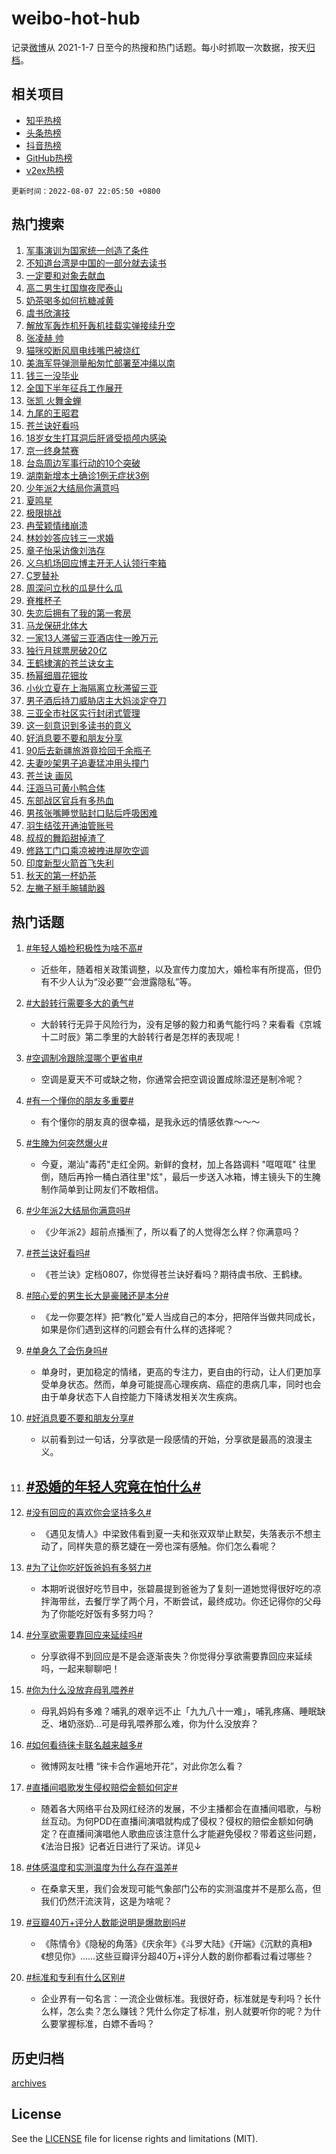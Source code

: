 # weibo-hot-hub

记录[微博](https://www.weibo.com)从 2021-1-7 日至今的热搜和热门话题。每小时抓取一次数据，按天[归档](archives)。

## 相关项目

- [知乎热榜](https://github.com/lonnyzhang423/zhihu-hot-hub)
- [头条热榜](https://github.com/lonnyzhang423/toutiao-hot-hub)
- [抖音热榜](https://github.com/lonnyzhang423/douyin-hot-hub)
- [GitHub热榜](https://github.com/lonnyzhang423/github-hot-hub)
- [v2ex热榜](https://github.com/lonnyzhang423/v2ex-hot-hub)


`更新时间：2022-08-07 22:05:50 +0800`

## 热门搜索

1. [军事演训为国家统一创造了条件](https://m.weibo.cn/search?containerid=100103type%3D1%26t%3D10%26q%3D%23%E5%86%9B%E4%BA%8B%E6%BC%94%E8%AE%AD%E4%B8%BA%E5%9B%BD%E5%AE%B6%E7%BB%9F%E4%B8%80%E5%88%9B%E9%80%A0%E4%BA%86%E6%9D%A1%E4%BB%B6%23&stream_entry_id=51&isnewpage=1&extparam=seat%3D1%26c_type%3D51%26pos%3D0%26dgr%3D0%26cate%3D10103%26filter_type%3Drealtimehot%26display_time%3D1659881148%26pre_seqid%3D165988114831392890314&luicode=10000011&lfid=106003type%253D25%2526t%253D3%2526disable_hot%253D1%2526filter_type%253Drealtimehot)
1. [不知道台湾是中国的一部分就去读书](https://m.weibo.cn/search?containerid=100103type%3D1%26t%3D10%26q%3D%23%E4%B8%8D%E7%9F%A5%E9%81%93%E5%8F%B0%E6%B9%BE%E6%98%AF%E4%B8%AD%E5%9B%BD%E7%9A%84%E4%B8%80%E9%83%A8%E5%88%86%E5%B0%B1%E5%8E%BB%E8%AF%BB%E4%B9%A6%23&stream_entry_id=31&isnewpage=1&extparam=seat%3D1%26flag%3D4%26c_type%3D31%26dgr%3D0%26cate%3D0%26lcate%3D5001%26pos%3D0%26filter_type%3Drealtimehot%26realpos%3D1%26display_time%3D1659881148%26pre_seqid%3D165988114831392890314&luicode=10000011&lfid=106003type%253D25%2526t%253D3%2526disable_hot%253D1%2526filter_type%253Drealtimehot)
1. [一定要和对象去献血](https://m.weibo.cn/search?containerid=100103type%3D1%26t%3D10%26q%3D%23%E4%B8%80%E5%AE%9A%E8%A6%81%E5%92%8C%E5%AF%B9%E8%B1%A1%E5%8E%BB%E7%8C%AE%E8%A1%80%23&stream_entry_id=31&isnewpage=1&extparam=seat%3D1%26flag%3D0%26c_type%3D31%26dgr%3D0%26cate%3D0%26lcate%3D5001%26pos%3D1%26filter_type%3Drealtimehot%26realpos%3D2%26display_time%3D1659881148%26pre_seqid%3D165988114831392890314&luicode=10000011&lfid=106003type%253D25%2526t%253D3%2526disable_hot%253D1%2526filter_type%253Drealtimehot)
1. [高二男生扛国旗夜爬泰山](https://m.weibo.cn/search?containerid=100103type%3D1%26t%3D10%26q%3D%23%E9%AB%98%E4%BA%8C%E7%94%B7%E7%94%9F%E6%89%9B%E5%9B%BD%E6%97%97%E5%A4%9C%E7%88%AC%E6%B3%B0%E5%B1%B1%23&stream_entry_id=31&isnewpage=1&extparam=seat%3D1%26flag%3D0%26c_type%3D31%26dgr%3D0%26cate%3D0%26lcate%3D5001%26pos%3D2%26filter_type%3Drealtimehot%26realpos%3D3%26display_time%3D1659881148%26pre_seqid%3D165988114831392890314&luicode=10000011&lfid=106003type%253D25%2526t%253D3%2526disable_hot%253D1%2526filter_type%253Drealtimehot)
1. [奶茶喝多如何抗糖减黄](https://m.weibo.cn/search?containerid=100103type%3D1%26t%3D10%26q%3D%23%E5%A5%B6%E8%8C%B6%E5%96%9D%E5%A4%9A%E5%A6%82%E4%BD%95%E6%8A%97%E7%B3%96%E5%87%8F%E9%BB%84%23&stream_entry_id=31&isnewpage=1&extparam=seat%3D1%26c_type%3D31%26dgr%3D0%26cate%3D0%26lcate%3D5001%26pos%3D3%26filter_type%3Drealtimehot%26topic_ad%3D1%26adid%3D162054%26display_time%3D1659881148%26pre_seqid%3D165988114831392890314&luicode=10000011&lfid=106003type%253D25%2526t%253D3%2526disable_hot%253D1%2526filter_type%253Drealtimehot)
1. [虞书欣演技](https://m.weibo.cn/search?containerid=100103type%3D1%26t%3D10%26q%3D%23%E8%99%9E%E4%B9%A6%E6%AC%A3%E6%BC%94%E6%8A%80%23&stream_entry_id=31&isnewpage=1&extparam=seat%3D1%26flag%3D1%26c_type%3D31%26dgr%3D0%26cate%3D0%26lcate%3D5001%26pos%3D4%26filter_type%3Drealtimehot%26realpos%3D4%26display_time%3D1659881148%26pre_seqid%3D165988114831392890314&luicode=10000011&lfid=106003type%253D25%2526t%253D3%2526disable_hot%253D1%2526filter_type%253Drealtimehot)
1. [解放军轰炸机歼轰机挂载实弹接续升空](https://m.weibo.cn/search?containerid=100103type%3D1%26t%3D10%26q%3D%23%E8%A7%A3%E6%94%BE%E5%86%9B%E8%BD%B0%E7%82%B8%E6%9C%BA%E6%AD%BC%E8%BD%B0%E6%9C%BA%E6%8C%82%E8%BD%BD%E5%AE%9E%E5%BC%B9%E6%8E%A5%E7%BB%AD%E5%8D%87%E7%A9%BA%23&stream_entry_id=31&isnewpage=1&extparam=seat%3D1%26flag%3D0%26c_type%3D31%26dgr%3D0%26cate%3D0%26lcate%3D5001%26pos%3D5%26filter_type%3Drealtimehot%26realpos%3D5%26display_time%3D1659881148%26pre_seqid%3D165988114831392890314&luicode=10000011&lfid=106003type%253D25%2526t%253D3%2526disable_hot%253D1%2526filter_type%253Drealtimehot)
1. [张凌赫 帅](https://m.weibo.cn/search?containerid=100103type%3D1%26t%3D10%26q%3D%E5%BC%A0%E5%87%8C%E8%B5%AB+%E5%B8%85&stream_entry_id=31&isnewpage=1&extparam=seat%3D1%26flag%3D1%26c_type%3D31%26dgr%3D0%26cate%3D0%26lcate%3D5001%26pos%3D6%26filter_type%3Drealtimehot%26realpos%3D6%26display_time%3D1659881148%26pre_seqid%3D165988114831392890314&luicode=10000011&lfid=106003type%253D25%2526t%253D3%2526disable_hot%253D1%2526filter_type%253Drealtimehot)
1. [猫咪咬断风扇电线嘴巴被烧红](https://m.weibo.cn/search?containerid=100103type%3D1%26t%3D10%26q%3D%23%E7%8C%AB%E5%92%AA%E5%92%AC%E6%96%AD%E9%A3%8E%E6%89%87%E7%94%B5%E7%BA%BF%E5%98%B4%E5%B7%B4%E8%A2%AB%E7%83%A7%E7%BA%A2%23&stream_entry_id=31&isnewpage=1&extparam=seat%3D1%26flag%3D1%26c_type%3D31%26dgr%3D0%26cate%3D0%26lcate%3D5001%26pos%3D7%26filter_type%3Drealtimehot%26realpos%3D7%26display_time%3D1659881148%26pre_seqid%3D165988114831392890314&luicode=10000011&lfid=106003type%253D25%2526t%253D3%2526disable_hot%253D1%2526filter_type%253Drealtimehot)
1. [美海军导弹测量船匆忙部署至冲绳以南](https://m.weibo.cn/search?containerid=100103type%3D1%26t%3D10%26q%3D%23%E7%BE%8E%E6%B5%B7%E5%86%9B%E5%AF%BC%E5%BC%B9%E6%B5%8B%E9%87%8F%E8%88%B9%E5%8C%86%E5%BF%99%E9%83%A8%E7%BD%B2%E8%87%B3%E5%86%B2%E7%BB%B3%E4%BB%A5%E5%8D%97%23&stream_entry_id=31&isnewpage=1&extparam=seat%3D1%26flag%3D0%26c_type%3D31%26dgr%3D0%26cate%3D0%26lcate%3D5001%26pos%3D8%26filter_type%3Drealtimehot%26realpos%3D8%26display_time%3D1659881148%26pre_seqid%3D165988114831392890314&luicode=10000011&lfid=106003type%253D25%2526t%253D3%2526disable_hot%253D1%2526filter_type%253Drealtimehot)
1. [钱三一没毕业](https://m.weibo.cn/search?containerid=100103type%3D1%26t%3D10%26q%3D%23%E9%92%B1%E4%B8%89%E4%B8%80%E6%B2%A1%E6%AF%95%E4%B8%9A%23&stream_entry_id=31&isnewpage=1&extparam=seat%3D1%26flag%3D0%26c_type%3D31%26dgr%3D0%26cate%3D0%26lcate%3D5001%26pos%3D9%26filter_type%3Drealtimehot%26realpos%3D9%26display_time%3D1659881148%26pre_seqid%3D165988114831392890314&luicode=10000011&lfid=106003type%253D25%2526t%253D3%2526disable_hot%253D1%2526filter_type%253Drealtimehot)
1. [全国下半年征兵工作展开](https://m.weibo.cn/search?containerid=100103type%3D1%26t%3D10%26q%3D%23%E5%85%A8%E5%9B%BD%E4%B8%8B%E5%8D%8A%E5%B9%B4%E5%BE%81%E5%85%B5%E5%B7%A5%E4%BD%9C%E5%B1%95%E5%BC%80%23&stream_entry_id=31&isnewpage=1&extparam=seat%3D1%26flag%3D1%26c_type%3D31%26dgr%3D0%26cate%3D0%26lcate%3D5001%26pos%3D10%26filter_type%3Drealtimehot%26realpos%3D10%26display_time%3D1659881148%26pre_seqid%3D165988114831392890314&luicode=10000011&lfid=106003type%253D25%2526t%253D3%2526disable_hot%253D1%2526filter_type%253Drealtimehot)
1. [张凯 火舞金蝉](https://m.weibo.cn/search?containerid=100103type%3D1%26t%3D10%26q%3D%E5%BC%A0%E5%87%AF+%E7%81%AB%E8%88%9E%E9%87%91%E8%9D%89&stream_entry_id=31&isnewpage=1&extparam=seat%3D1%26flag%3D1%26c_type%3D31%26dgr%3D0%26cate%3D0%26lcate%3D5001%26pos%3D11%26filter_type%3Drealtimehot%26realpos%3D11%26display_time%3D1659881148%26pre_seqid%3D165988114831392890314&luicode=10000011&lfid=106003type%253D25%2526t%253D3%2526disable_hot%253D1%2526filter_type%253Drealtimehot)
1. [九尾的王昭君](https://m.weibo.cn/search?containerid=100103type%3D1%26t%3D10%26q%3D%23%E4%B9%9D%E5%B0%BE%E7%9A%84%E7%8E%8B%E6%98%AD%E5%90%9B%23&stream_entry_id=31&isnewpage=1&extparam=seat%3D1%26flag%3D1%26c_type%3D31%26dgr%3D0%26cate%3D0%26lcate%3D5001%26pos%3D12%26filter_type%3Drealtimehot%26realpos%3D12%26display_time%3D1659881148%26pre_seqid%3D165988114831392890314&luicode=10000011&lfid=106003type%253D25%2526t%253D3%2526disable_hot%253D1%2526filter_type%253Drealtimehot)
1. [苍兰诀好看吗](https://m.weibo.cn/search?containerid=100103type%3D1%26t%3D10%26q%3D%23%E8%8B%8D%E5%85%B0%E8%AF%80%E5%A5%BD%E7%9C%8B%E5%90%97%23&stream_entry_id=31&isnewpage=1&extparam=seat%3D1%26flag%3D1%26c_type%3D31%26dgr%3D0%26cate%3D0%26lcate%3D5001%26pos%3D13%26filter_type%3Drealtimehot%26realpos%3D13%26display_time%3D1659881148%26pre_seqid%3D165988114831392890314&luicode=10000011&lfid=106003type%253D25%2526t%253D3%2526disable_hot%253D1%2526filter_type%253Drealtimehot)
1. [18岁女生打耳洞后肝肾受损颅内感染](https://m.weibo.cn/search?containerid=100103type%3D1%26t%3D10%26q%3D%2318%E5%B2%81%E5%A5%B3%E7%94%9F%E6%89%93%E8%80%B3%E6%B4%9E%E5%90%8E%E8%82%9D%E8%82%BE%E5%8F%97%E6%8D%9F%E9%A2%85%E5%86%85%E6%84%9F%E6%9F%93%23&stream_entry_id=31&isnewpage=1&extparam=seat%3D1%26flag%3D0%26c_type%3D31%26dgr%3D0%26cate%3D0%26lcate%3D5001%26pos%3D14%26filter_type%3Drealtimehot%26realpos%3D14%26display_time%3D1659881148%26pre_seqid%3D165988114831392890314&luicode=10000011&lfid=106003type%253D25%2526t%253D3%2526disable_hot%253D1%2526filter_type%253Drealtimehot)
1. [京一终身禁赛](https://m.weibo.cn/search?containerid=100103type%3D1%26t%3D10%26q%3D%23%E4%BA%AC%E4%B8%80%E7%BB%88%E8%BA%AB%E7%A6%81%E8%B5%9B%23&stream_entry_id=31&isnewpage=1&extparam=seat%3D1%26flag%3D0%26c_type%3D31%26dgr%3D0%26cate%3D0%26lcate%3D5001%26pos%3D15%26filter_type%3Drealtimehot%26realpos%3D15%26display_time%3D1659881148%26pre_seqid%3D165988114831392890314&luicode=10000011&lfid=106003type%253D25%2526t%253D3%2526disable_hot%253D1%2526filter_type%253Drealtimehot)
1. [台岛周边军事行动的10个突破](https://m.weibo.cn/search?containerid=100103type%3D1%26t%3D10%26q%3D%23%E5%8F%B0%E5%B2%9B%E5%91%A8%E8%BE%B9%E5%86%9B%E4%BA%8B%E8%A1%8C%E5%8A%A8%E7%9A%8410%E4%B8%AA%E7%AA%81%E7%A0%B4%23&stream_entry_id=31&isnewpage=1&extparam=seat%3D1%26flag%3D0%26c_type%3D31%26dgr%3D0%26cate%3D0%26lcate%3D5001%26pos%3D16%26filter_type%3Drealtimehot%26realpos%3D16%26display_time%3D1659881148%26pre_seqid%3D165988114831392890314&luicode=10000011&lfid=106003type%253D25%2526t%253D3%2526disable_hot%253D1%2526filter_type%253Drealtimehot)
1. [湖南新增本土确诊1例无症状3例](https://m.weibo.cn/search?containerid=100103type%3D1%26t%3D10%26q%3D%23%E6%B9%96%E5%8D%97%E6%96%B0%E5%A2%9E%E6%9C%AC%E5%9C%9F%E7%A1%AE%E8%AF%8A1%E4%BE%8B%E6%97%A0%E7%97%87%E7%8A%B63%E4%BE%8B%23&stream_entry_id=31&isnewpage=1&extparam=seat%3D1%26flag%3D1%26c_type%3D31%26dgr%3D0%26cate%3D0%26lcate%3D5001%26pos%3D17%26filter_type%3Drealtimehot%26realpos%3D17%26display_time%3D1659881148%26pre_seqid%3D165988114831392890314&luicode=10000011&lfid=106003type%253D25%2526t%253D3%2526disable_hot%253D1%2526filter_type%253Drealtimehot)
1. [少年派2大结局你满意吗](https://m.weibo.cn/search?containerid=100103type%3D1%26t%3D10%26q%3D%23%E5%B0%91%E5%B9%B4%E6%B4%BE2%E5%A4%A7%E7%BB%93%E5%B1%80%E4%BD%A0%E6%BB%A1%E6%84%8F%E5%90%97%23&stream_entry_id=31&isnewpage=1&extparam=seat%3D1%26flag%3D0%26c_type%3D31%26dgr%3D0%26cate%3D0%26lcate%3D5001%26pos%3D18%26filter_type%3Drealtimehot%26realpos%3D18%26display_time%3D1659881148%26pre_seqid%3D165988114831392890314&luicode=10000011&lfid=106003type%253D25%2526t%253D3%2526disable_hot%253D1%2526filter_type%253Drealtimehot)
1. [夏鸣星](https://m.weibo.cn/search?containerid=100103type%3D1%26t%3D10%26q%3D%E5%A4%8F%E9%B8%A3%E6%98%9F&stream_entry_id=31&isnewpage=1&extparam=seat%3D1%26flag%3D0%26c_type%3D31%26dgr%3D0%26cate%3D0%26lcate%3D5001%26pos%3D19%26filter_type%3Drealtimehot%26realpos%3D19%26display_time%3D1659881148%26pre_seqid%3D165988114831392890314&luicode=10000011&lfid=106003type%253D25%2526t%253D3%2526disable_hot%253D1%2526filter_type%253Drealtimehot)
1. [极限挑战](http://m.weibo.cn/c/wbox?&id=j84w2uenjc&roomid=8291&q=%23%E6%9E%81%E9%99%90%E6%8C%91%E6%88%98%23&extparam=seat%3D1%26flag%3D1%26c_type%3D31%26dgr%3D0%26cate%3D0%26lcate%3D5001%26pos%3D20%26filter_type%3Drealtimehot%26realpos%3D20%26display_time%3D1659881148%26pre_seqid%3D165988114831392890314&luicode=10000011&lfid=106003type%253D25%2526t%253D3%2526disable_hot%253D1%2526filter_type%253Drealtimehot)
1. [冉莹颖情绪崩溃](https://m.weibo.cn/search?containerid=100103type%3D1%26t%3D10%26q%3D%23%E5%86%89%E8%8E%B9%E9%A2%96%E6%83%85%E7%BB%AA%E5%B4%A9%E6%BA%83%23&stream_entry_id=31&isnewpage=1&extparam=seat%3D1%26flag%3D2%26c_type%3D31%26dgr%3D0%26cate%3D0%26lcate%3D5001%26pos%3D21%26filter_type%3Drealtimehot%26realpos%3D21%26display_time%3D1659881148%26pre_seqid%3D165988114831392890314&luicode=10000011&lfid=106003type%253D25%2526t%253D3%2526disable_hot%253D1%2526filter_type%253Drealtimehot)
1. [林妙妙答应钱三一求婚](https://m.weibo.cn/search?containerid=100103type%3D1%26t%3D10%26q%3D%23%E6%9E%97%E5%A6%99%E5%A6%99%E7%AD%94%E5%BA%94%E9%92%B1%E4%B8%89%E4%B8%80%E6%B1%82%E5%A9%9A%23&stream_entry_id=31&isnewpage=1&extparam=seat%3D1%26flag%3D1%26c_type%3D31%26dgr%3D0%26cate%3D0%26lcate%3D5001%26pos%3D22%26filter_type%3Drealtimehot%26realpos%3D22%26display_time%3D1659881148%26pre_seqid%3D165988114831392890314&luicode=10000011&lfid=106003type%253D25%2526t%253D3%2526disable_hot%253D1%2526filter_type%253Drealtimehot)
1. [章子怡采访像刘浩存](https://m.weibo.cn/search?containerid=100103type%3D1%26t%3D10%26q%3D%23%E7%AB%A0%E5%AD%90%E6%80%A1%E9%87%87%E8%AE%BF%E5%83%8F%E5%88%98%E6%B5%A9%E5%AD%98%23&stream_entry_id=31&isnewpage=1&extparam=seat%3D1%26flag%3D0%26c_type%3D31%26dgr%3D0%26cate%3D0%26lcate%3D5001%26pos%3D23%26filter_type%3Drealtimehot%26realpos%3D23%26display_time%3D1659881148%26pre_seqid%3D165988114831392890314&luicode=10000011&lfid=106003type%253D25%2526t%253D3%2526disable_hot%253D1%2526filter_type%253Drealtimehot)
1. [义乌机场回应博主开无人认领行李箱](https://m.weibo.cn/search?containerid=100103type%3D1%26t%3D10%26q%3D%23%E4%B9%89%E4%B9%8C%E6%9C%BA%E5%9C%BA%E5%9B%9E%E5%BA%94%E5%8D%9A%E4%B8%BB%E5%BC%80%E6%97%A0%E4%BA%BA%E8%AE%A4%E9%A2%86%E8%A1%8C%E6%9D%8E%E7%AE%B1%23&stream_entry_id=31&isnewpage=1&extparam=seat%3D1%26flag%3D0%26c_type%3D31%26dgr%3D0%26cate%3D0%26lcate%3D5001%26pos%3D24%26filter_type%3Drealtimehot%26realpos%3D24%26display_time%3D1659881148%26pre_seqid%3D165988114831392890314&luicode=10000011&lfid=106003type%253D25%2526t%253D3%2526disable_hot%253D1%2526filter_type%253Drealtimehot)
1. [C罗替补](https://m.weibo.cn/search?containerid=100103type%3D1%26t%3D10%26q%3D%23C%E7%BD%97%E6%9B%BF%E8%A1%A5%23&stream_entry_id=31&isnewpage=1&extparam=seat%3D1%26flag%3D1%26c_type%3D31%26dgr%3D0%26cate%3D0%26lcate%3D5001%26pos%3D25%26filter_type%3Drealtimehot%26realpos%3D25%26display_time%3D1659881148%26pre_seqid%3D165988114831392890314&luicode=10000011&lfid=106003type%253D25%2526t%253D3%2526disable_hot%253D1%2526filter_type%253Drealtimehot)
1. [周深问立秋的瓜是什么瓜](https://m.weibo.cn/search?containerid=100103type%3D1%26t%3D10%26q%3D%E5%91%A8%E6%B7%B1%E9%97%AE%E7%AB%8B%E7%A7%8B%E7%9A%84%E7%93%9C%E6%98%AF%E4%BB%80%E4%B9%88%E7%93%9C&stream_entry_id=31&isnewpage=1&extparam=seat%3D1%26flag%3D0%26c_type%3D31%26dgr%3D0%26cate%3D0%26lcate%3D5001%26pos%3D26%26filter_type%3Drealtimehot%26realpos%3D26%26display_time%3D1659881148%26pre_seqid%3D165988114831392890314&luicode=10000011&lfid=106003type%253D25%2526t%253D3%2526disable_hot%253D1%2526filter_type%253Drealtimehot)
1. [脊椎杯子](https://m.weibo.cn/search?containerid=100103type%3D1%26t%3D10%26q%3D%23%E8%84%8A%E6%A4%8E%E6%9D%AF%E5%AD%90%23&stream_entry_id=31&isnewpage=1&extparam=seat%3D1%26flag%3D0%26c_type%3D31%26dgr%3D0%26cate%3D0%26lcate%3D5001%26pos%3D27%26filter_type%3Drealtimehot%26realpos%3D27%26display_time%3D1659881148%26pre_seqid%3D165988114831392890314&luicode=10000011&lfid=106003type%253D25%2526t%253D3%2526disable_hot%253D1%2526filter_type%253Drealtimehot)
1. [失恋后拥有了我的第一套房](https://m.weibo.cn/search?containerid=100103type%3D1%26t%3D10%26q%3D%23%E5%A4%B1%E6%81%8B%E5%90%8E%E6%8B%A5%E6%9C%89%E4%BA%86%E6%88%91%E7%9A%84%E7%AC%AC%E4%B8%80%E5%A5%97%E6%88%BF%23&stream_entry_id=31&isnewpage=1&extparam=seat%3D1%26flag%3D0%26c_type%3D31%26dgr%3D0%26cate%3D0%26lcate%3D5001%26pos%3D28%26filter_type%3Drealtimehot%26realpos%3D28%26display_time%3D1659881148%26pre_seqid%3D165988114831392890314&luicode=10000011&lfid=106003type%253D25%2526t%253D3%2526disable_hot%253D1%2526filter_type%253Drealtimehot)
1. [马龙保研北体大](https://m.weibo.cn/search?containerid=100103type%3D1%26t%3D10%26q%3D%23%E9%A9%AC%E9%BE%99%E4%BF%9D%E7%A0%94%E5%8C%97%E4%BD%93%E5%A4%A7%23&stream_entry_id=31&isnewpage=1&extparam=seat%3D1%26flag%3D0%26c_type%3D31%26dgr%3D0%26cate%3D0%26lcate%3D5001%26pos%3D29%26filter_type%3Drealtimehot%26realpos%3D29%26display_time%3D1659881148%26pre_seqid%3D165988114831392890314&luicode=10000011&lfid=106003type%253D25%2526t%253D3%2526disable_hot%253D1%2526filter_type%253Drealtimehot)
1. [一家13人滞留三亚酒店住一晚万元](https://m.weibo.cn/search?containerid=100103type%3D1%26t%3D10%26q%3D%23%E4%B8%80%E5%AE%B613%E4%BA%BA%E6%BB%9E%E7%95%99%E4%B8%89%E4%BA%9A%E9%85%92%E5%BA%97%E4%BD%8F%E4%B8%80%E6%99%9A%E4%B8%87%E5%85%83%23&stream_entry_id=31&isnewpage=1&extparam=seat%3D1%26flag%3D1%26c_type%3D31%26dgr%3D0%26cate%3D0%26lcate%3D5001%26pos%3D30%26filter_type%3Drealtimehot%26realpos%3D30%26display_time%3D1659881148%26pre_seqid%3D165988114831392890314&luicode=10000011&lfid=106003type%253D25%2526t%253D3%2526disable_hot%253D1%2526filter_type%253Drealtimehot)
1. [独行月球票房破20亿](https://m.weibo.cn/search?containerid=100103type%3D1%26t%3D10%26q%3D%23%E7%8B%AC%E8%A1%8C%E6%9C%88%E7%90%83%E7%A5%A8%E6%88%BF%E7%A0%B420%E4%BA%BF%23&stream_entry_id=31&isnewpage=1&extparam=seat%3D1%26flag%3D1%26c_type%3D31%26dgr%3D0%26cate%3D0%26lcate%3D5001%26pos%3D31%26filter_type%3Drealtimehot%26realpos%3D31%26display_time%3D1659881148%26pre_seqid%3D165988114831392890314&luicode=10000011&lfid=106003type%253D25%2526t%253D3%2526disable_hot%253D1%2526filter_type%253Drealtimehot)
1. [王鹤棣演的苍兰诀女主](https://m.weibo.cn/search?containerid=100103type%3D1%26t%3D10%26q%3D%23%E7%8E%8B%E9%B9%A4%E6%A3%A3%E6%BC%94%E7%9A%84%E8%8B%8D%E5%85%B0%E8%AF%80%E5%A5%B3%E4%B8%BB%23&stream_entry_id=31&isnewpage=1&extparam=seat%3D1%26flag%3D1%26c_type%3D31%26dgr%3D0%26cate%3D0%26lcate%3D5001%26pos%3D32%26filter_type%3Drealtimehot%26realpos%3D32%26display_time%3D1659881148%26pre_seqid%3D165988114831392890314&luicode=10000011&lfid=106003type%253D25%2526t%253D3%2526disable_hot%253D1%2526filter_type%253Drealtimehot)
1. [杨幂细眉花钿妆](https://m.weibo.cn/search?containerid=100103type%3D1%26t%3D10%26q%3D%23%E6%9D%A8%E5%B9%82%E7%BB%86%E7%9C%89%E8%8A%B1%E9%92%BF%E5%A6%86%23&stream_entry_id=31&isnewpage=1&extparam=seat%3D1%26flag%3D0%26c_type%3D31%26dgr%3D0%26cate%3D0%26lcate%3D5001%26pos%3D33%26filter_type%3Drealtimehot%26realpos%3D33%26display_time%3D1659881148%26pre_seqid%3D165988114831392890314&luicode=10000011&lfid=106003type%253D25%2526t%253D3%2526disable_hot%253D1%2526filter_type%253Drealtimehot)
1. [小伙立夏在上海隔离立秋滞留三亚](https://m.weibo.cn/search?containerid=100103type%3D1%26t%3D10%26q%3D%23%E5%B0%8F%E4%BC%99%E7%AB%8B%E5%A4%8F%E5%9C%A8%E4%B8%8A%E6%B5%B7%E9%9A%94%E7%A6%BB%E7%AB%8B%E7%A7%8B%E6%BB%9E%E7%95%99%E4%B8%89%E4%BA%9A%23&stream_entry_id=31&isnewpage=1&extparam=seat%3D1%26flag%3D1%26c_type%3D31%26dgr%3D0%26cate%3D0%26lcate%3D5001%26pos%3D34%26filter_type%3Drealtimehot%26realpos%3D34%26display_time%3D1659881148%26pre_seqid%3D165988114831392890314&luicode=10000011&lfid=106003type%253D25%2526t%253D3%2526disable_hot%253D1%2526filter_type%253Drealtimehot)
1. [男子酒后持刀威胁店主大妈淡定夺刀](https://m.weibo.cn/search?containerid=100103type%3D1%26t%3D10%26q%3D%23%E7%94%B7%E5%AD%90%E9%85%92%E5%90%8E%E6%8C%81%E5%88%80%E5%A8%81%E8%83%81%E5%BA%97%E4%B8%BB%E5%A4%A7%E5%A6%88%E6%B7%A1%E5%AE%9A%E5%A4%BA%E5%88%80%23&stream_entry_id=31&isnewpage=1&extparam=seat%3D1%26flag%3D0%26c_type%3D31%26dgr%3D0%26cate%3D0%26lcate%3D5001%26pos%3D35%26filter_type%3Drealtimehot%26realpos%3D35%26display_time%3D1659881148%26pre_seqid%3D165988114831392890314&luicode=10000011&lfid=106003type%253D25%2526t%253D3%2526disable_hot%253D1%2526filter_type%253Drealtimehot)
1. [三亚全市社区实行封闭式管理](https://m.weibo.cn/search?containerid=100103type%3D1%26t%3D10%26q%3D%23%E4%B8%89%E4%BA%9A%E5%85%A8%E5%B8%82%E7%A4%BE%E5%8C%BA%E5%AE%9E%E8%A1%8C%E5%B0%81%E9%97%AD%E5%BC%8F%E7%AE%A1%E7%90%86%23&stream_entry_id=31&isnewpage=1&extparam=seat%3D1%26flag%3D0%26c_type%3D31%26dgr%3D0%26cate%3D0%26lcate%3D5001%26pos%3D36%26filter_type%3Drealtimehot%26realpos%3D36%26display_time%3D1659881148%26pre_seqid%3D165988114831392890314&luicode=10000011&lfid=106003type%253D25%2526t%253D3%2526disable_hot%253D1%2526filter_type%253Drealtimehot)
1. [这一刻意识到多读书的意义](https://m.weibo.cn/search?containerid=100103type%3D1%26t%3D10%26q%3D%23%E8%BF%99%E4%B8%80%E5%88%BB%E6%84%8F%E8%AF%86%E5%88%B0%E5%A4%9A%E8%AF%BB%E4%B9%A6%E7%9A%84%E6%84%8F%E4%B9%89%23&stream_entry_id=31&isnewpage=1&extparam=seat%3D1%26flag%3D0%26c_type%3D31%26dgr%3D0%26cate%3D0%26lcate%3D5001%26pos%3D37%26filter_type%3Drealtimehot%26realpos%3D37%26display_time%3D1659881148%26pre_seqid%3D165988114831392890314&luicode=10000011&lfid=106003type%253D25%2526t%253D3%2526disable_hot%253D1%2526filter_type%253Drealtimehot)
1. [好消息要不要和朋友分享](https://m.weibo.cn/search?containerid=100103type%3D1%26t%3D10%26q%3D%23%E5%A5%BD%E6%B6%88%E6%81%AF%E8%A6%81%E4%B8%8D%E8%A6%81%E5%92%8C%E6%9C%8B%E5%8F%8B%E5%88%86%E4%BA%AB%23&stream_entry_id=31&isnewpage=1&extparam=seat%3D1%26flag%3D0%26c_type%3D31%26dgr%3D0%26cate%3D0%26lcate%3D5001%26pos%3D38%26filter_type%3Drealtimehot%26realpos%3D38%26display_time%3D1659881148%26pre_seqid%3D165988114831392890314&luicode=10000011&lfid=106003type%253D25%2526t%253D3%2526disable_hot%253D1%2526filter_type%253Drealtimehot)
1. [90后去新疆旅游竟捡回千余瓶子](https://m.weibo.cn/search?containerid=100103type%3D1%26t%3D10%26q%3D%2390%E5%90%8E%E5%8E%BB%E6%96%B0%E7%96%86%E6%97%85%E6%B8%B8%E7%AB%9F%E6%8D%A1%E5%9B%9E%E5%8D%83%E4%BD%99%E7%93%B6%E5%AD%90%23&stream_entry_id=31&isnewpage=1&extparam=seat%3D1%26flag%3D0%26c_type%3D31%26dgr%3D0%26cate%3D0%26lcate%3D5001%26pos%3D39%26filter_type%3Drealtimehot%26realpos%3D39%26display_time%3D1659881148%26pre_seqid%3D165988114831392890314&luicode=10000011&lfid=106003type%253D25%2526t%253D3%2526disable_hot%253D1%2526filter_type%253Drealtimehot)
1. [夫妻吵架男子追妻猛冲用头撞门](https://m.weibo.cn/search?containerid=100103type%3D1%26t%3D10%26q%3D%23%E5%A4%AB%E5%A6%BB%E5%90%B5%E6%9E%B6%E7%94%B7%E5%AD%90%E8%BF%BD%E5%A6%BB%E7%8C%9B%E5%86%B2%E7%94%A8%E5%A4%B4%E6%92%9E%E9%97%A8%23&stream_entry_id=31&isnewpage=1&extparam=seat%3D1%26flag%3D0%26c_type%3D31%26dgr%3D0%26cate%3D0%26lcate%3D5001%26pos%3D40%26filter_type%3Drealtimehot%26realpos%3D40%26display_time%3D1659881148%26pre_seqid%3D165988114831392890314&luicode=10000011&lfid=106003type%253D25%2526t%253D3%2526disable_hot%253D1%2526filter_type%253Drealtimehot)
1. [苍兰诀 画风](https://m.weibo.cn/search?containerid=100103type%3D1%26t%3D10%26q%3D%E8%8B%8D%E5%85%B0%E8%AF%80+%E7%94%BB%E9%A3%8E&stream_entry_id=31&isnewpage=1&extparam=seat%3D1%26flag%3D1%26c_type%3D31%26dgr%3D0%26cate%3D0%26lcate%3D5001%26pos%3D41%26filter_type%3Drealtimehot%26realpos%3D41%26display_time%3D1659881148%26pre_seqid%3D165988114831392890314&luicode=10000011&lfid=106003type%253D25%2526t%253D3%2526disable_hot%253D1%2526filter_type%253Drealtimehot)
1. [汪涵马可黄小鸭合体](https://m.weibo.cn/search?containerid=100103type%3D1%26t%3D10%26q%3D%23%E6%B1%AA%E6%B6%B5%E9%A9%AC%E5%8F%AF%E9%BB%84%E5%B0%8F%E9%B8%AD%E5%90%88%E4%BD%93%23&stream_entry_id=31&isnewpage=1&extparam=seat%3D1%26flag%3D1%26c_type%3D31%26dgr%3D0%26cate%3D0%26lcate%3D5001%26pos%3D42%26filter_type%3Drealtimehot%26realpos%3D42%26display_time%3D1659881148%26pre_seqid%3D165988114831392890314&luicode=10000011&lfid=106003type%253D25%2526t%253D3%2526disable_hot%253D1%2526filter_type%253Drealtimehot)
1. [东部战区官兵有多热血](https://m.weibo.cn/search?containerid=100103type%3D1%26t%3D10%26q%3D%23%E4%B8%9C%E9%83%A8%E6%88%98%E5%8C%BA%E5%AE%98%E5%85%B5%E6%9C%89%E5%A4%9A%E7%83%AD%E8%A1%80%23&stream_entry_id=31&isnewpage=1&extparam=seat%3D1%26flag%3D0%26c_type%3D31%26dgr%3D0%26cate%3D0%26lcate%3D5001%26pos%3D43%26filter_type%3Drealtimehot%26realpos%3D43%26display_time%3D1659881148%26pre_seqid%3D165988114831392890314&luicode=10000011&lfid=106003type%253D25%2526t%253D3%2526disable_hot%253D1%2526filter_type%253Drealtimehot)
1. [男孩张嘴睡觉贴封口贴后呼吸困难](https://m.weibo.cn/search?containerid=100103type%3D1%26t%3D10%26q%3D%23%E7%94%B7%E5%AD%A9%E5%BC%A0%E5%98%B4%E7%9D%A1%E8%A7%89%E8%B4%B4%E5%B0%81%E5%8F%A3%E8%B4%B4%E5%90%8E%E5%91%BC%E5%90%B8%E5%9B%B0%E9%9A%BE%23&stream_entry_id=31&isnewpage=1&extparam=seat%3D1%26flag%3D0%26c_type%3D31%26dgr%3D0%26cate%3D0%26lcate%3D5001%26pos%3D44%26filter_type%3Drealtimehot%26realpos%3D44%26display_time%3D1659881148%26pre_seqid%3D165988114831392890314&luicode=10000011&lfid=106003type%253D25%2526t%253D3%2526disable_hot%253D1%2526filter_type%253Drealtimehot)
1. [羽生结弦开通油管账号](https://m.weibo.cn/search?containerid=100103type%3D1%26t%3D10%26q%3D%23%E7%BE%BD%E7%94%9F%E7%BB%93%E5%BC%A6%E5%BC%80%E9%80%9A%E6%B2%B9%E7%AE%A1%E8%B4%A6%E5%8F%B7%23&stream_entry_id=31&isnewpage=1&extparam=seat%3D1%26flag%3D0%26c_type%3D31%26dgr%3D0%26cate%3D0%26lcate%3D5001%26pos%3D45%26filter_type%3Drealtimehot%26realpos%3D45%26display_time%3D1659881148%26pre_seqid%3D165988114831392890314&luicode=10000011&lfid=106003type%253D25%2526t%253D3%2526disable_hot%253D1%2526filter_type%253Drealtimehot)
1. [叔叔的舞蹈甜掉渣了](https://m.weibo.cn/search?containerid=100103type%3D1%26t%3D10%26q%3D%23%E5%8F%94%E5%8F%94%E7%9A%84%E8%88%9E%E8%B9%88%E7%94%9C%E6%8E%89%E6%B8%A3%E4%BA%86%23&stream_entry_id=31&isnewpage=1&extparam=seat%3D1%26flag%3D1%26c_type%3D31%26dgr%3D0%26cate%3D0%26lcate%3D5001%26pos%3D46%26filter_type%3Drealtimehot%26realpos%3D46%26display_time%3D1659881148%26pre_seqid%3D165988114831392890314&luicode=10000011&lfid=106003type%253D25%2526t%253D3%2526disable_hot%253D1%2526filter_type%253Drealtimehot)
1. [修路工门口乘凉被拽进屋吹空调](https://m.weibo.cn/search?containerid=100103type%3D1%26t%3D10%26q%3D%23%E4%BF%AE%E8%B7%AF%E5%B7%A5%E9%97%A8%E5%8F%A3%E4%B9%98%E5%87%89%E8%A2%AB%E6%8B%BD%E8%BF%9B%E5%B1%8B%E5%90%B9%E7%A9%BA%E8%B0%83%23&stream_entry_id=31&isnewpage=1&extparam=seat%3D1%26flag%3D1%26c_type%3D31%26dgr%3D0%26cate%3D0%26lcate%3D5001%26pos%3D47%26filter_type%3Drealtimehot%26realpos%3D47%26display_time%3D1659881148%26pre_seqid%3D165988114831392890314&luicode=10000011&lfid=106003type%253D25%2526t%253D3%2526disable_hot%253D1%2526filter_type%253Drealtimehot)
1. [印度新型火箭首飞失利](https://m.weibo.cn/search?containerid=100103type%3D1%26t%3D10%26q%3D%23%E5%8D%B0%E5%BA%A6%E6%96%B0%E5%9E%8B%E7%81%AB%E7%AE%AD%E9%A6%96%E9%A3%9E%E5%A4%B1%E5%88%A9%23&stream_entry_id=31&isnewpage=1&extparam=seat%3D1%26flag%3D0%26c_type%3D31%26dgr%3D0%26cate%3D0%26lcate%3D5001%26pos%3D48%26filter_type%3Drealtimehot%26realpos%3D48%26display_time%3D1659881148%26pre_seqid%3D165988114831392890314&luicode=10000011&lfid=106003type%253D25%2526t%253D3%2526disable_hot%253D1%2526filter_type%253Drealtimehot)
1. [秋天的第一杯奶茶](https://m.weibo.cn/search?containerid=100103type%3D1%26t%3D10%26q%3D%23%E7%A7%8B%E5%A4%A9%E7%9A%84%E7%AC%AC%E4%B8%80%E6%9D%AF%E5%A5%B6%E8%8C%B6%23&stream_entry_id=31&isnewpage=1&extparam=seat%3D1%26flag%3D0%26c_type%3D31%26dgr%3D0%26cate%3D0%26lcate%3D5001%26pos%3D49%26filter_type%3Drealtimehot%26realpos%3D49%26display_time%3D1659881148%26pre_seqid%3D165988114831392890314&luicode=10000011&lfid=106003type%253D25%2526t%253D3%2526disable_hot%253D1%2526filter_type%253Drealtimehot)
1. [左撇子掰手腕辅助器](https://m.weibo.cn/search?containerid=100103type%3D1%26t%3D10%26q%3D%E5%B7%A6%E6%92%87%E5%AD%90%E6%8E%B0%E6%89%8B%E8%85%95%E8%BE%85%E5%8A%A9%E5%99%A8&stream_entry_id=31&isnewpage=1&extparam=seat%3D1%26flag%3D1%26c_type%3D31%26dgr%3D0%26cate%3D0%26lcate%3D5001%26pos%3D50%26filter_type%3Drealtimehot%26realpos%3D50%26display_time%3D1659881148%26pre_seqid%3D165988114831392890314&luicode=10000011&lfid=106003type%253D25%2526t%253D3%2526disable_hot%253D1%2526filter_type%253Drealtimehot)

## 热门话题

1. [#年轻人婚检积极性为啥不高#](https://m.weibo.cn/search?containerid=231522type%3D1%26t%3D10%26q%3D%23%E5%B9%B4%E8%BD%BB%E4%BA%BA%E5%A9%9A%E6%A3%80%E7%A7%AF%E6%9E%81%E6%80%A7%E4%B8%BA%E5%95%A5%E4%B8%8D%E9%AB%98%23&stream_entry_id=128&isnewpage=1&extparam=seat%3D1%26pos%3D1-0-0%26dgr%3D0%26c_type%3D128%26unitid%3D1659795661765%26lcate%3D5004%26cate%3D5004%26display_time%3D1659881150%26pre_seqid%3D1659881150052017566238&luicode=10000011&lfid=231648_-_4)
    - 近些年，随着相关政策调整，以及宣传力度加大，婚检率有所提高，但仍有不少人认为“没必要”“会泄露隐私”等。

1. [#大龄转行需要多大的勇气#](https://m.weibo.cn/search?containerid=231522type%3D1%26t%3D10%26q%3D%23%E5%A4%A7%E9%BE%84%E8%BD%AC%E8%A1%8C%E9%9C%80%E8%A6%81%E5%A4%9A%E5%A4%A7%E7%9A%84%E5%8B%87%E6%B0%94%23&stream_entry_id=128&isnewpage=1&extparam=seat%3D1%26pos%3D1-0-1%26dgr%3D0%26c_type%3D128%26unitid%3D1659781862145%26lcate%3D5004%26cate%3D5004%26display_time%3D1659881150%26pre_seqid%3D1659881150052017566238&luicode=10000011&lfid=231648_-_4)
    - 大龄转行无异于风险行为，没有足够的毅力和勇气能行吗？来看看《京城十二时辰》第二季里的大龄转行者是怎样的表现呢！

1. [#空调制冷跟除湿哪个更省电#](https://m.weibo.cn/search?containerid=231522type%3D1%26t%3D10%26q%3D%23%E7%A9%BA%E8%B0%83%E5%88%B6%E5%86%B7%E8%B7%9F%E9%99%A4%E6%B9%BF%E5%93%AA%E4%B8%AA%E6%9B%B4%E7%9C%81%E7%94%B5%23&stream_entry_id=128&isnewpage=1&extparam=seat%3D1%26pos%3D1-0-2%26dgr%3D0%26c_type%3D128%26unitid%3D1659856250709%26lcate%3D5004%26cate%3D5004%26display_time%3D1659881150%26pre_seqid%3D1659881150052017566238&luicode=10000011&lfid=231648_-_4)
    - 空调是夏天不可或缺之物，你通常会把空调设置成除湿还是制冷呢？

1. [#有一个懂你的朋友多重要#](https://m.weibo.cn/search?containerid=231522type%3D1%26t%3D10%26q%3D%23%E6%9C%89%E4%B8%80%E4%B8%AA%E6%87%82%E4%BD%A0%E7%9A%84%E6%9C%8B%E5%8F%8B%E5%A4%9A%E9%87%8D%E8%A6%81%23&stream_entry_id=128&isnewpage=1&extparam=seat%3D1%26pos%3D1-0-3%26dgr%3D0%26c_type%3D128%26unitid%3D1659860466254%26lcate%3D5004%26cate%3D5004%26display_time%3D1659881150%26pre_seqid%3D1659881150052017566238&luicode=10000011&lfid=231648_-_4)
    - 有个懂你的朋友真的很幸福，是我永远的情感依靠～～～

1. [#生腌为何突然爆火#](https://m.weibo.cn/search?containerid=231522type%3D1%26t%3D10%26q%3D%23%E7%94%9F%E8%85%8C%E4%B8%BA%E4%BD%95%E7%AA%81%E7%84%B6%E7%88%86%E7%81%AB%23&stream_entry_id=128&isnewpage=1&extparam=seat%3D1%26pos%3D1-0-4%26dgr%3D0%26c_type%3D128%26unitid%3D1659796563745%26lcate%3D5004%26cate%3D5004%26display_time%3D1659881150%26pre_seqid%3D1659881150052017566238&luicode=10000011&lfid=231648_-_4)
    - 今夏，潮汕"毒药"走红全网。新鲜的食材，加上各路调料 "哐哐哐" 往里倒，随后再拎一桶白酒往里"炫"，最后一步送入冰箱，博主镜头下的生腌制作简单到让网友们不敢相信。

1. [#少年派2大结局你满意吗#](https://m.weibo.cn/search?containerid=231522type%3D1%26t%3D10%26q%3D%23%E5%B0%91%E5%B9%B4%E6%B4%BE2%E5%A4%A7%E7%BB%93%E5%B1%80%E4%BD%A0%E6%BB%A1%E6%84%8F%E5%90%97%23&stream_entry_id=128&isnewpage=1&extparam=seat%3D1%26pos%3D1-0-5%26dgr%3D0%26c_type%3D128%26unitid%3D1659867358867%26lcate%3D5004%26cate%3D5004%26display_time%3D1659881150%26pre_seqid%3D1659881150052017566238&luicode=10000011&lfid=231648_-_4)
    - 《少年派2》超前点播🈶了，所以看了的人觉得怎么样？你满意吗？

1. [#苍兰诀好看吗#](https://m.weibo.cn/search?containerid=231522type%3D1%26t%3D10%26q%3D%23%E8%8B%8D%E5%85%B0%E8%AF%80%E5%A5%BD%E7%9C%8B%E5%90%97%23&stream_entry_id=128&isnewpage=1&extparam=seat%3D1%26pos%3D1-0-6%26dgr%3D0%26c_type%3D128%26unitid%3D1659876364750%26lcate%3D5004%26cate%3D5004%26display_time%3D1659881150%26pre_seqid%3D1659881150052017566238&luicode=10000011&lfid=231648_-_4)
    - 《苍兰诀》定档0807，你觉得苍兰诀好看吗？期待虞书欣、王鹤棣。

1. [#陪心爱的男生长大是豪赌还是本分#](https://m.weibo.cn/search?containerid=231522type%3D1%26t%3D10%26q%3D%23%E9%99%AA%E5%BF%83%E7%88%B1%E7%9A%84%E7%94%B7%E7%94%9F%E9%95%BF%E5%A4%A7%E6%98%AF%E8%B1%AA%E8%B5%8C%E8%BF%98%E6%98%AF%E6%9C%AC%E5%88%86%23&stream_entry_id=128&isnewpage=1&extparam=seat%3D1%26pos%3D1-0-7%26dgr%3D0%26c_type%3D128%26unitid%3D1659855955110%26lcate%3D5004%26cate%3D5004%26display_time%3D1659881150%26pre_seqid%3D1659881150052017566238&luicode=10000011&lfid=231648_-_4)
    - 《龙一你要怎样》把“教化”爱人当成自己的本分，把陪伴当做共同成长，如果是你们遇到这样的问题会有什么样的选择呢？

1. [#单身久了会伤身吗#](https://m.weibo.cn/search?containerid=231522type%3D1%26t%3D10%26q%3D%23%E5%8D%95%E8%BA%AB%E4%B9%85%E4%BA%86%E4%BC%9A%E4%BC%A4%E8%BA%AB%E5%90%97%23&stream_entry_id=128&isnewpage=1&extparam=seat%3D1%26pos%3D1-0-8%26dgr%3D0%26c_type%3D128%26unitid%3Dm1659880829%26lcate%3D5004%26cate%3D5004%26display_time%3D1659881150%26pre_seqid%3D1659881150052017566238&luicode=10000011&lfid=231648_-_4)
    - 单身时，更加稳定的情绪，更高的专注力，更自由的行动，让人们更加享受单身状态。然而，单身可能提高心理疾病、癌症的患病几率，同时也会由于单身状态下人自控能力下降诱发相关次生疾病。

1. [#好消息要不要和朋友分享#](https://m.weibo.cn/search?containerid=231522type%3D1%26t%3D10%26q%3D%23%E5%A5%BD%E6%B6%88%E6%81%AF%E8%A6%81%E4%B8%8D%E8%A6%81%E5%92%8C%E6%9C%8B%E5%8F%8B%E5%88%86%E4%BA%AB%23&stream_entry_id=128&isnewpage=1&extparam=seat%3D1%26pos%3D1-0-9%26dgr%3D0%26c_type%3D128%26unitid%3D1659874261349%26lcate%3D5004%26cate%3D5004%26display_time%3D1659881150%26pre_seqid%3D1659881150052017566238&luicode=10000011&lfid=231648_-_4)
    - 以前看到过一句话，分享欲是一段感情的开始，分享欲是最高的浪漫主义。

1. [#恐婚的年轻人究竟在怕什么#](https://m.weibo.cn/search?containerid=231522type%3D1%26t%3D10%26q%3D%23%E6%81%90%E5%A9%9A%E7%9A%84%E5%B9%B4%E8%BD%BB%E4%BA%BA%E7%A9%B6%E7%AB%9F%E5%9C%A8%E6%80%95%E4%BB%80%E4%B9%88%23&stream_entry_id=128&isnewpage=1&extparam=seat%3D1%26pos%3D1-0-10%26dgr%3D0%26c_type%3D128%26unitid%3Dm1659880819%26lcate%3D5004%26cate%3D5004%26display_time%3D1659881150%26pre_seqid%3D1659881150052017566238&luicode=10000011&lfid=231648_-_4)
    - 

1. [#没有回应的喜欢你会坚持多久#](https://m.weibo.cn/search?containerid=231522type%3D1%26t%3D10%26q%3D%23%E6%B2%A1%E6%9C%89%E5%9B%9E%E5%BA%94%E7%9A%84%E5%96%9C%E6%AC%A2%E4%BD%A0%E4%BC%9A%E5%9D%9A%E6%8C%81%E5%A4%9A%E4%B9%85%23&stream_entry_id=128&isnewpage=1&extparam=seat%3D1%26pos%3D1-0-11%26dgr%3D0%26c_type%3D128%26unitid%3D1659798656802%26lcate%3D5004%26cate%3D5004%26display_time%3D1659881150%26pre_seqid%3D1659881150052017566238&luicode=10000011&lfid=231648_-_4)
    - 《遇见友情人》中梁致伟看到夏一夫和张双双举止默契，失落表示不想主动了，同样失意的蔡艺婕在一旁也深有感触。你们怎么看呢？

1. [#为了让你吃好饭爸妈有多努力#](https://m.weibo.cn/search?containerid=231522type%3D1%26t%3D10%26q%3D%23%E4%B8%BA%E4%BA%86%E8%AE%A9%E4%BD%A0%E5%90%83%E5%A5%BD%E9%A5%AD%E7%88%B8%E5%A6%88%E6%9C%89%E5%A4%9A%E5%8A%AA%E5%8A%9B%23&stream_entry_id=128&isnewpage=1&extparam=seat%3D1%26pos%3D1-0-12%26dgr%3D0%26c_type%3D128%26unitid%3D1659790859992%26lcate%3D5004%26cate%3D5004%26display_time%3D1659881150%26pre_seqid%3D1659881150052017566238&luicode=10000011&lfid=231648_-_4)
    - 本期听说很好吃节目中，张碧晨提到爸爸为了复刻一道她觉得很好吃的凉拌海带丝，去餐厅学了两个月，不断尝试，最终成功。你还记得你的父母为了你能吃好饭有多努力吗？

1. [#分享欲需要靠回应来延续吗#](https://m.weibo.cn/search?containerid=231522type%3D1%26t%3D10%26q%3D%23%E5%88%86%E4%BA%AB%E6%AC%B2%E9%9C%80%E8%A6%81%E9%9D%A0%E5%9B%9E%E5%BA%94%E6%9D%A5%E5%BB%B6%E7%BB%AD%E5%90%97%23&stream_entry_id=128&isnewpage=1&extparam=seat%3D1%26pos%3D1-0-13%26dgr%3D0%26c_type%3D128%26unitid%3Dm1659880834%26lcate%3D5004%26cate%3D5004%26display_time%3D1659881150%26pre_seqid%3D1659881150052017566238&luicode=10000011&lfid=231648_-_4)
    - 分享欲得不到回应是不是会逐渐丧失？你觉得分享欲需要靠回应来延续吗，一起来聊聊吧！

1. [#你为什么没放弃母乳喂养#](https://m.weibo.cn/search?containerid=231522type%3D1%26t%3D10%26q%3D%23%E4%BD%A0%E4%B8%BA%E4%BB%80%E4%B9%88%E6%B2%A1%E6%94%BE%E5%BC%83%E6%AF%8D%E4%B9%B3%E5%96%82%E5%85%BB%23&stream_entry_id=128&isnewpage=1&extparam=seat%3D1%26pos%3D1-0-14%26dgr%3D0%26c_type%3D128%26unitid%3Dm1659880809%26lcate%3D5004%26cate%3D5004%26display_time%3D1659881150%26pre_seqid%3D1659881150052017566238&luicode=10000011&lfid=231648_-_4)
    - 母乳妈妈有多难？哺乳的艰辛远不止「九九八十一难」，哺乳疼痛、睡眠缺乏、堵奶涨奶...可是母乳喂养那么难，你为什么没放弃？

1. [#如何看待徕卡联名越来越多#](https://m.weibo.cn/search?containerid=231522type%3D1%26t%3D10%26q%3D%23%E5%A6%82%E4%BD%95%E7%9C%8B%E5%BE%85%E5%BE%95%E5%8D%A1%E8%81%94%E5%90%8D%E8%B6%8A%E6%9D%A5%E8%B6%8A%E5%A4%9A%23&stream_entry_id=128&isnewpage=1&extparam=seat%3D1%26pos%3D1-0-15%26dgr%3D0%26c_type%3D128%26unitid%3Dm1659880824%26lcate%3D5004%26cate%3D5004%26display_time%3D1659881150%26pre_seqid%3D1659881150052017566238&luicode=10000011&lfid=231648_-_4)
    - 微博网友吐槽 “徕卡合作遍地开花”，对此你怎么看？ ​​​​

1. [#直播间唱歌发生侵权赔偿金额如何定#](https://m.weibo.cn/search?containerid=231522type%3D1%26t%3D10%26q%3D%23%E7%9B%B4%E6%92%AD%E9%97%B4%E5%94%B1%E6%AD%8C%E5%8F%91%E7%94%9F%E4%BE%B5%E6%9D%83%E8%B5%94%E5%81%BF%E9%87%91%E9%A2%9D%E5%A6%82%E4%BD%95%E5%AE%9A%23&stream_entry_id=128&isnewpage=1&extparam=seat%3D1%26pos%3D1-0-16%26dgr%3D0%26c_type%3D128%26unitid%3Dm1659880827%26lcate%3D5004%26cate%3D5004%26display_time%3D1659881150%26pre_seqid%3D1659881150052017566238&luicode=10000011&lfid=231648_-_4)
    - 随着各大网络平台及网红经济的发展，不少主播都会在直播间唱歌，与粉丝互动。为何PDD在直播间演唱就构成了侵权？侵权的赔偿金额如何确定？在直播间演唱他人歌曲应该注意什么才能避免侵权？带着这些问题，《法治日报》记者近日进行了采访。详见↓

1. [#体感温度和实测温度为什么存在温差#](https://m.weibo.cn/search?containerid=231522type%3D1%26t%3D10%26q%3D%23%E4%BD%93%E6%84%9F%E6%B8%A9%E5%BA%A6%E5%92%8C%E5%AE%9E%E6%B5%8B%E6%B8%A9%E5%BA%A6%E4%B8%BA%E4%BB%80%E4%B9%88%E5%AD%98%E5%9C%A8%E6%B8%A9%E5%B7%AE%23&stream_entry_id=128&isnewpage=1&extparam=seat%3D1%26pos%3D1-0-17%26dgr%3D0%26c_type%3D128%26unitid%3Dm1659880828%26lcate%3D5004%26cate%3D5004%26display_time%3D1659881150%26pre_seqid%3D1659881150052017566238&luicode=10000011&lfid=231648_-_4)
    - 在桑拿天里，我们会发现可能气象部门公布的实测温度并不是那么高，但我们仍然汗流浃背，这是为啥呢？

1. [#豆瓣40万+评分人数能说明是爆款剧吗#](https://m.weibo.cn/search?containerid=231522type%3D1%26t%3D10%26q%3D%23%E8%B1%86%E7%93%A340%E4%B8%87%2B%E8%AF%84%E5%88%86%E4%BA%BA%E6%95%B0%E8%83%BD%E8%AF%B4%E6%98%8E%E6%98%AF%E7%88%86%E6%AC%BE%E5%89%A7%E5%90%97%23&stream_entry_id=128&isnewpage=1&extparam=seat%3D1%26pos%3D1-0-18%26dgr%3D0%26c_type%3D128%26unitid%3Dm1659880803%26lcate%3D5004%26cate%3D5004%26display_time%3D1659881150%26pre_seqid%3D1659881150052017566238&luicode=10000011&lfid=231648_-_4)
    - 《陈情令》《隐秘的角落》《庆余年》《斗罗大陆》《开端》《沉默的真相》《想见你》……这些豆瓣评分超40万+评分人数的剧你都看过看过哪些？

1. [#标准和专利有什么区别#](https://m.weibo.cn/search?containerid=231522type%3D1%26t%3D10%26q%3D%23%E6%A0%87%E5%87%86%E5%92%8C%E4%B8%93%E5%88%A9%E6%9C%89%E4%BB%80%E4%B9%88%E5%8C%BA%E5%88%AB%23&stream_entry_id=128&isnewpage=1&extparam=seat%3D1%26pos%3D1-0-19%26dgr%3D0%26c_type%3D128%26unitid%3Dm1659880804%26lcate%3D5004%26cate%3D5004%26display_time%3D1659881150%26pre_seqid%3D1659881150052017566238&luicode=10000011&lfid=231648_-_4)
    - 企业界有一句名言：一流企业做标准。我很好奇，标准就是专利吗？长什么样，怎么卖？怎么赚钱？凭什么你定了标准，别人就要听你的呢？为什么要掌握标准，白嫖不香吗？


## 历史归档

[archives](archives)

## License

See the [LICENSE](LICENSE) file for license rights and limitations (MIT).
